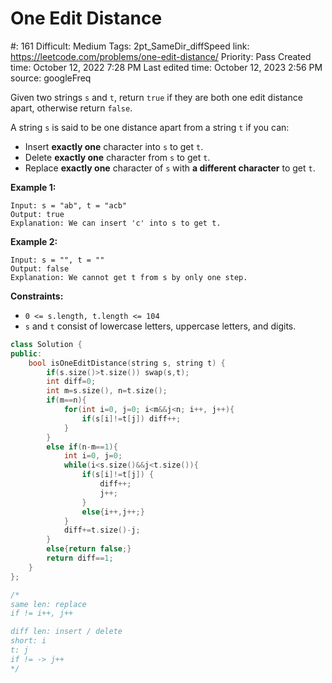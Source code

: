 # One Edit Distance

#: 161
Difficult: Medium
Tags: 2pt_SameDir_diffSpeed
link: https://leetcode.com/problems/one-edit-distance/
Priority: Pass
Created time: October 12, 2022 7:28 PM
Last edited time: October 12, 2023 2:56 PM
source: googleFreq

Given two strings `s` and `t`, return `true` if they are both one edit distance apart, otherwise return `false`.

A string `s` is said to be one distance apart from a string `t` if you can:

- Insert **exactly one** character into `s` to get `t`.
- Delete **exactly one** character from `s` to get `t`.
- Replace **exactly one** character of `s` with **a different character** to get `t`.

**Example 1:**

```
Input: s = "ab", t = "acb"
Output: true
Explanation: We can insert 'c' into s to get t.

```

**Example 2:**

```
Input: s = "", t = ""
Output: false
Explanation: We cannot get t from s by only one step.

```

**Constraints:**

- `0 <= s.length, t.length <= 104`
- `s` and `t` consist of lowercase letters, uppercase letters, and digits.

```cpp
class Solution {
public:
    bool isOneEditDistance(string s, string t) {
        if(s.size()>t.size()) swap(s,t);
        int diff=0;
        int m=s.size(), n=t.size();
        if(m==n){
            for(int i=0, j=0; i<m&&j<n; i++, j++){
                if(s[i]!=t[j]) diff++;
            }
        }
        else if(n-m==1){
            int i=0, j=0;
            while(i<s.size()&&j<t.size()){
                if(s[i]!=t[j]) {
                    diff++;
                    j++;
                }
                else{i++,j++;}
            }
            diff+=t.size()-j;
        }
        else{return false;}
        return diff==1;
    }
};

/*
same len: replace
if != i++, j++

diff len: insert / delete
short: i
t: j
if != -> j++
*/
```